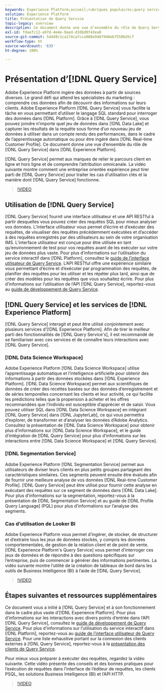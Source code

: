 ```yaml
---
keywords: Experience Platform;accueil;rubriques populaires;query service;Query service;requête
solution: Experience Platform
title: Présentation de Query Service
topic-legacy: overview
description: Ce document donne une vue d’ensemble du rôle de Query Service dans Experience Platform.
exl-id: fdaefc12-a97d-4e4e-9aed-d3dbd0f43ea0
source-git-commit: 5d449c1ca174cafcca988e9487940eb7550bd5cf
workflow-type: ht
source-wordcount: '635'
ht-degree: 100%

---
```


# Présentation d’[!DNL Query Service]

Adobe Experience Platform ingère des données à partir de sources diverses. Le grand défi qui attend les spécialistes du marketing : comprendre ces données afin de découvrir des informations sur leurs clients. Adobe Experience Platform [!DNL Query Service] vous facilite la tâche en vous permettant dʼutiliser le langage SQL standard pour interroger des données dans [!DNL Platform]. Grâce à [!DNL Query Service], vous pouvez joindre nʼimporte quel jeu de données dans [!DNL Data Lake] et capturer les résultats de la requête sous forme dʼun nouveau jeu de données à utiliser dans un compte rendu des performances, dans le cadre de lʼapprentissage automatique ou pour être ingéré dans [!DNL Real-time Customer Profile]. Ce document donne une vue dʼensemble du rôle de [!DNL Query Service] dans [!DNL Experience Platform].

[!DNL Query Service] permet aux marques de relier le parcours client en ligne et hors ligne et de comprendre lʼattribution omnicanale. La vidéo suivante montre comment une entreprise orientée expérience peut tirer parti de [!DNL Query Service] pour traiter les cas dʼutilisation clés et la manière dont [!DNL Query Service] fonctionne.

>[!VIDEO](https://video.tv.adobe.com/v/29795?quality=12&learn=on)

## Utilisation de [!DNL Query Service]

[!DNL Query Service] fournit une interface utilisateur et une API RESTful à partir desquelles vous pouvez créer des requêtes SQL pour mieux analyser vos données. L’interface utilisateur vous permet d’écrire et d’exécuter des requêtes, de visualiser des requêtes précédemment exécutées et d’accéder à des requêtes enregistrés par des utilisateurs au sein de votre organisation IMS. L’interface utilisateur est conçue pour être utilisée en tant qu’environnement de test pour vos requêtes avant de les exécuter sur votre jeu de données plus vaste. Pour plus dʼinformations sur lʼutilisation du service interactif dans [!DNL Platform], consultez le [guide de lʼinterface utilisateur de Query Service](ui/overview.md). L’API RESTful offre une expérience similaire vous permettant d’écrire et d’exécuter par programmation des requêtes, de planifier des requêtes pour les utiliser et les répéter plus tard, ainsi que de créer des modèles pour les requêtes que vous souhaitez écrire. Pour plus dʼinformations sur lʼutilisation de lʼAPI [!DNL Query Service], reportez-vous au [guide de développement de Query Service](api/getting-started.md).

## [!DNL Query Service] et les services de [!DNL Experience Platform]

[!DNL Query Service] interagit et peut être utilisé conjointement avec plusieurs services dʼ[!DNL Experience Platform]. Afin de tirer le meilleur parti des fonctionnalités de [!DNL Query Service's], il est recommandé de se familiariser avec ces services et de connaître leurs interactions avec [!DNL Query Service].

### [!DNL Data Science Workspace]

Adobe Experience Platform [!DNL Data Science Workspace] utilise lʼapprentissage automatique et lʼintelligence artificielle pour obtenir des informations à partir des données stockées dans [!DNL Experience Platform]. [!DNL Data Science Workspace] permet aux scientifiques de données de créer des recettes basées sur des données d’enregistrement et de séries temporelles concernant les clients et leur activité, ce qui facilite les prédictions telles que la propension à acheter et les offres recommandées que l’individu est susceptible d’apprécier et de saisir. Vous pouvez utiliser SQL dans [!DNL Data Science Workspace] en intégrant [!DNL Query Service] dans [!DNL JupyterLab], ce qui vous permettra dʼexplorer, de transformer et dʼanalyser les données dʼAdobe Analytics. Consultez la présentation de [!DNL Data Science Workspace] pour obtenir plus dʼinformations sur [!DNL Data Science Workspace], et le guide dʼintégration de [!DNL Query Service] pour plus dʼinformations sur les interactions entre [!DNL Data Science Workspace] et [!DNL Query Service].

### [!DNL Segmentation Service]

Adobe Experience Platform [!DNL Segmentation Service] permet aux utilisateurs de diviser leurs clients en plus petits groupes partageant des caractéristiques similaires. Ces segments peuvent ensuite être évalués afin de fournir une meilleure analyse de vos données [!DNL Real-time Customer Profile]. [!DNL Query Service] peut être utilisé pour fournir cette analyse en exécutant des requêtes sur ce segment de données dans [!DNL Data Lake]. Pour plus dʼinformations sur la segmentation, reportez-vous à la présentation de [!DNL Segmentation Service] et au guide de [!DNL Profile Query Language] (PQL) pour plus dʼinformations sur lʼanalyse des segments.

### Cas dʼutilisation de Looker BI

Adobe Experience Platform vous permet dʼingérer, de stocker, de structurer et dʼextraire tous les jeux de données stockés, y compris les données comportementales, de gestion de la relation client et de point de vente. [!DNL Experience Platform's Query Service] vous permet dʼinterroger ces jeux de données et de répondre à des questions spécifiques sur lʼentreprise, puis de commencer à générer des informations pertinentes. La vidéo suivante montre lʼutilité de la création de tableaux de bord dans les outils de Business Intelligence (BI) à lʼaide de [!DNL Query Service].

>[!VIDEO](https://video.tv.adobe.com/v/28981?quality=12&learn=on)

## Étapes suivantes et ressources supplémentaires

Ce document vous a initié à [!DNL Query Service] et à son fonctionnement dans le cadre plus vaste dʼ[!DNL Experience Platform]. Pour plus dʼinformations sur les interactions avec divers points d’entrée dans lʼAPI [!DNL Query Service], consultez le [guide de développement de Query Service](api/getting-started.md). Pour plus dʼinformations sur lʼutilisation du service interactif dans [!DNL Platform], reportez-vous au [guide de lʼinterface utilisateur de Query Service](ui/overview.md). Pour une liste exhaustive portant sur la connexion des clients externes à [!DNL Query Service], reportez-vous à la [présentation des clients de Query Service](clients/overview.md).

Pour mieux vous préparer à exécuter des requêtes, regardez la vidéo suivante. Cette vidéo présente des conseils et des bonnes pratiques pour lʼexécution de requêtes dans lʼinterface de lʼéditeur de requêtes, les clients PSQL, les solutions Business Intelligence (BI) et lʼAPI HTTP.

>[!VIDEO](https://video.tv.adobe.com/v/29811?quality=12&learn=on)
